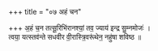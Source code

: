 +++
title = "०७ अहं चन"

+++
अ॒हं च॒न तत्सू॒रिभि॑रानश्यां॒ तव॒ ज्याय॑ इन्द्र सु॒म्नमोजः॑ ।  
त्वया॒ यत्स्तव॑न्ते सधवीर वी॒रास्त्रि॒वरू॑थेन॒ नहु॑षा शविष्ठ ॥